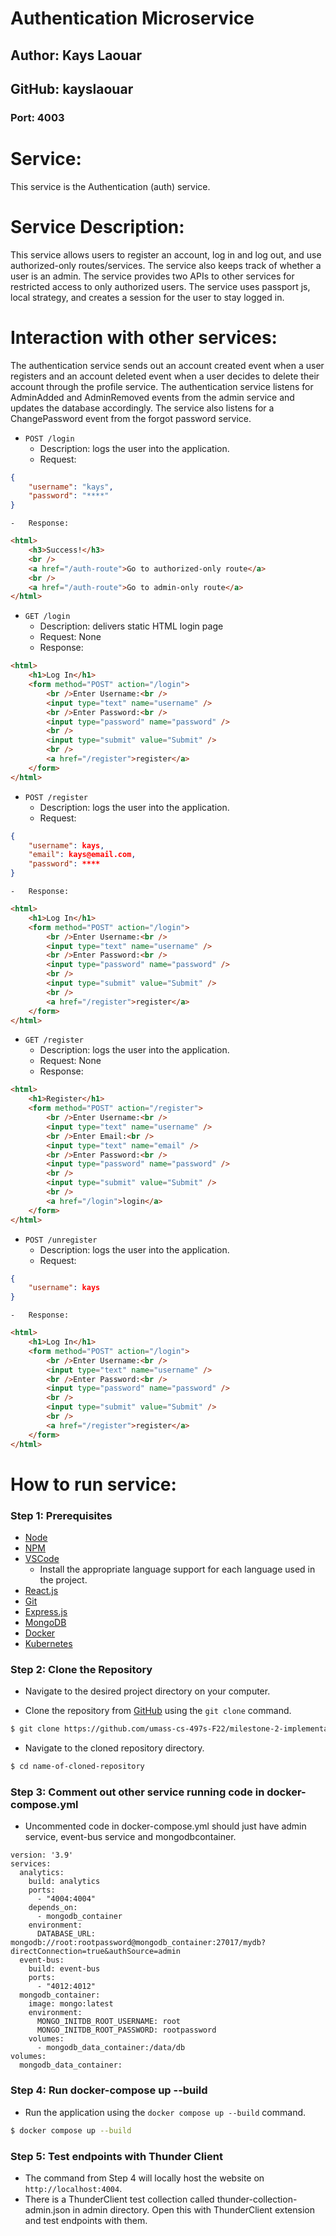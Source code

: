 # **Authentication Microservice**

## Author: Kays Laouar

## GitHub: kayslaouar

### Port: 4003

# Service:

This service is the Authentication (auth) service.

# Service Description:

This service allows users to register an account, log in and log out, and use authorized-only routes/services. The service also keeps track of whether a user is an admin. The service provides two APIs to other services for restricted access to only authorized users. The service uses passport js, local strategy, and creates a session for the user to stay logged in.

# Interaction with other services:

The authentication service sends out an account created event when a user registers and an account deleted event when a user decides to delete their account through the profile service. The authentication service listens for AdminAdded and AdminRemoved events from the admin service and updates the database accordingly. The service also listens for a ChangePassword event from the forgot password service.

-   `POST /login`
    -   Description: logs the user into the application.
    -   Request: 
```json
{
	"username": "kays",
	"password": "****"
}
```
	-   Response:
```html
<html>
	<h3>Success!</h3>
    <br />
	<a href="/auth-route">Go to authorized-only route</a>
	<br />
	<a href="/auth-route">Go to admin-only route</a>
</html>
```

-   `GET /login`
    -   Description: delivers static HTML login page
    -   Request: None
	-   Response:
```html
<html>
	<h1>Log In</h1>
	<form method="POST" action="/login">
		<br />Enter Username:<br />
		<input type="text" name="username" />
		<br />Enter Password:<br />
		<input type="password" name="password" />
		<br />
		<input type="submit" value="Submit" />
        <br />
        <a href="/register">register</a>
	</form>
</html>
```

-   `POST /register`
    -   Description: logs the user into the application.
    -   Request:
```json
{
	"username": kays,
	"email": kays@email.com,
	"password": ****
}
```
	-   Response: 
```html
<html>
	<h1>Log In</h1>
	<form method="POST" action="/login">
		<br />Enter Username:<br />
		<input type="text" name="username" />
		<br />Enter Password:<br />
		<input type="password" name="password" />
		<br />
		<input type="submit" value="Submit" />
        <br />
        <a href="/register">register</a>
	</form>
</html>
```

-   `GET /register`
    -   Description: logs the user into the application.
    -   Request: None
	-   Response: 
```html
<html>
	<h1>Register</h1>
	<form method="POST" action="/register">
		<br />Enter Username:<br />
		<input type="text" name="username" />
		<br />Enter Email:<br />
		<input type="text" name="email" />
		<br />Enter Password:<br />
		<input type="password" name="password" />
		<br />
		<input type="submit" value="Submit" />
        <br />
        <a href="/login">login</a>
	</form>
</html>
```

-   `POST /unregister`
    -   Description: logs the user into the application.
    -   Request:
```json
{
	"username": kays
}
```
	-   Response: 
```html
<html>
	<h1>Log In</h1>
	<form method="POST" action="/login">
		<br />Enter Username:<br />
		<input type="text" name="username" />
		<br />Enter Password:<br />
		<input type="password" name="password" />
		<br />
		<input type="submit" value="Submit" />
        <br />
        <a href="/register">register</a>
	</form>
</html>
```

# How to run service:

### **Step 1: Prerequisites**

-   [Node](https://nodejs.org/en/)
-   [NPM](https://www.npmjs.com/)
-   [VSCode](https://code.visualstudio.com/)
    -   Install the appropriate language support for each language used in the project.
-   [React.js](https://reactjs.org/)
-   [Git](https://git-scm.com/)
-   [Express.js](https://expressjs.com/)
-   [MongoDB](https://www.mongodb.com/)
-   [Docker](https://www.docker.com/)
-   [Kubernetes](https://kubernetes.io/)

### **Step 2: Clone the Repository**

-   Navigate to the desired project directory on your computer.

-   Clone the repository from [GitHub](https://github.com/umass-cs-497s-F22/milestone-2-implementation-team0.git) using the `git clone` command.

```bash
$ git clone https://github.com/umass-cs-497s-F22/milestone-2-implementation-team0.git
```

-   Navigate to the cloned repository directory.

```bash
$ cd name-of-cloned-repository
```

### **Step 3: Comment out other service running code in docker-compose.yml**

-   Uncommented code in docker-compose.yml should just have admin service, event-bus service and mongodbcontainer.

```
version: '3.9'
services:
  analytics:
    build: analytics
    ports:
      - "4004:4004"
    depends_on:
      - mongodb_container
    environment:
      DATABASE_URL: mongodb://root:rootpassword@mongodb_container:27017/mydb?directConnection=true&authSource=admin
  event-bus:
    build: event-bus
    ports:
      - "4012:4012"
  mongodb_container:
    image: mongo:latest
    environment:
      MONGO_INITDB_ROOT_USERNAME: root
      MONGO_INITDB_ROOT_PASSWORD: rootpassword
    volumes:
      - mongodb_data_container:/data/db
volumes:
  mongodb_data_container:
```

### **Step 4: Run docker-compose up --build**

-   Run the application using the `docker compose up --build` command.

```bash
$ docker compose up --build
```

### **Step 5: Test endpoints with Thunder Client**

-   The command from Step 4 will locally host the website on `http://localhost:4004`.
-   There is a ThunderClient test collection called thunder-collection-admin.json in admin directory. Open this with ThunderClient extension and test endpoints with them.
